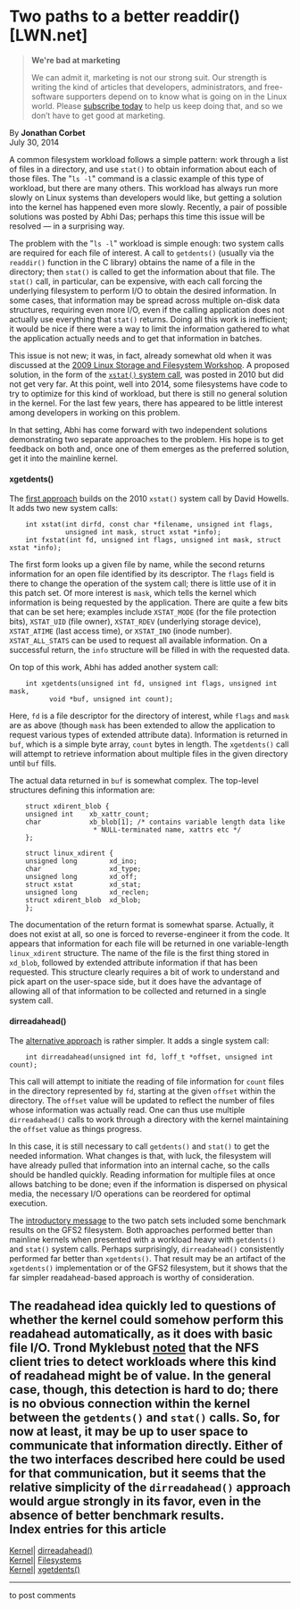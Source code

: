 # Two paths to a better readdir() [LWN.net]

> **We're bad at marketing**
> 
> We can admit it, marketing is not our strong suit. Our strength is writing the kind of articles that developers, administrators, and free-software supporters depend on to know what is going on in the Linux world. Please [subscribe today](/Promo/nsn-bad/subscribe) to help us keep doing that, and so we don’t have to get good at marketing. 

By **Jonathan Corbet**  
July 30, 2014 

A common filesystem workload follows a simple pattern: work through a list of files in a directory, and use `stat()` to obtain information about each of those files. The "`ls -l`" command is a classic example of this type of workload, but there are many others. This workload has always run more slowly on Linux systems than developers would like, but getting a solution into the kernel has happened even more slowly. Recently, a pair of possible solutions was posted by Abhi Das; perhaps this time this issue will be resolved — in a surprising way. 

The problem with the "`ls -l`" workload is simple enough: two system calls are required for each file of interest. A call to `getdents()` (usually via the `readdir()` function in the C library) obtains the name of a file in the directory; then `stat()` is called to get the information about that file. The `stat()` call, in particular, can be expensive, with each call forcing the underlying filesystem to perform I/O to obtain the desired information. In some cases, that information may be spread across multiple on-disk data structures, requiring even more I/O, even if the calling application does not actually use everything that `stat()` returns. Doing all this work is inefficient; it would be nice if there were a way to limit the information gathered to what the application actually needs and to get that information in batches. 

This issue is not new; it was, in fact, already somewhat old when it was discussed at the [2009 Linux Storage and Filesystem Workshop](/Articles/327740/#readdirplus). A proposed solution, in the form of the [`xstat()` system call](/Articles/394298/), was posted in 2010 but did not get very far. At this point, well into 2014, some filesystems have code to try to optimize for this kind of workload, but there is still no general solution in the kernel. For the last few years, there has appeared to be little interest among developers in working on this problem. 

In that setting, Abhi has come forward with two independent solutions demonstrating two separate approaches to the problem. His hope is to get feedback on both and, once one of them emerges as the preferred solution, get it into the mainline kernel. 

#### xgetdents()

The [first approach](/Articles/606713/) builds on the 2010 `xstat()` system call by David Howells. It adds two new system calls: 
    
    
        int xstat(int dirfd, const char *filename, unsigned int flags,
        	      unsigned int mask, struct xstat *info);
        int fxstat(int fd, unsigned int flags, unsigned int mask, struct xstat *info);
    

The first form looks up a given file by name, while the second returns information for an open file identified by its descriptor. The `flags` field is there to change the operation of the system call; there is little use of it in this patch set. Of more interest is `mask`, which tells the kernel which information is being requested by the application. There are quite a few bits that can be set here; examples include `XSTAT_MODE` (for the file protection bits), `XSTAT_UID` (file owner), `XSTAT_RDEV` (underlying storage device), `XSTAT_ATIME` (last access time), or `XSTAT_INO` (inode number). `XSTAT_ALL_STATS` can be used to request all available information. On a successful return, the `info` structure will be filled in with the requested data. 

On top of this work, Abhi has added another system call: 
    
    
        int xgetdents(unsigned int fd, unsigned int flags, unsigned int mask,
    		  void *buf, unsigned int count);
    

Here, `fd` is a file descriptor for the directory of interest, while `flags` and `mask` are as above (though `mask` has been extended to allow the application to request various types of extended attribute data). Information is returned in `buf`, which is a simple byte array, `count` bytes in length. The `xgetdents()` call will attempt to retrieve information about multiple files in the given directory until `buf` fills. 

The actual data returned in `buf` is somewhat complex. The top-level structures defining this information are: 
    
    
        struct xdirent_blob {
    	unsigned int    xb_xattr_count;
    	char            xb_blob[1]; /* contains variable length data like
    				     * NULL-terminated name, xattrs etc */
        };
    
        struct linux_xdirent {
    	unsigned long        xd_ino;
    	char                 xd_type;
    	unsigned long        xd_off;
    	struct xstat         xd_stat;
    	unsigned long        xd_reclen;
    	struct xdirent_blob  xd_blob;
        };
    

The documentation of the return format is somewhat sparse. Actually, it does not exist at all, so one is forced to reverse-engineer it from the code. It appears that information for each file will be returned in one variable-length `linux_xdirent` structure. The name of the file is the first thing stored in `xd_blob`, followed by extended attribute information if that has been requested. This structure clearly requires a bit of work to understand and pick apart on the user-space side, but it does have the advantage of allowing all of that information to be collected and returned in a single system call. 

#### dirreadahead()

The [alternative approach](/Articles/606712/) is rather simpler. It adds a single system call: 
    
    
    	int dirreadahead(unsigned int fd, loff_t *offset, unsigned int count);
    

This call will attempt to initiate the reading of file information for `count` files in the directory represented by `fd`, starting at the given `offset` within the directory. The `offset` value will be updated to reflect the number of files whose information was actually read. One can thus use multiple `dirreadahead()` calls to work through a directory with the kernel maintaining the `offset` value as things progress. 

In this case, it is still necessary to call `getdents()` and `stat()` to get the needed information. What changes is that, with luck, the filesystem will have already pulled that information into an internal cache, so the calls should be handled quickly. Reading information for multiple files at once allows batching to be done; even if the information is dispersed on physical media, the necessary I/O operations can be reordered for optimal execution. 

The [introductory message](/Articles/607019/) to the two patch sets included some benchmark results on the GFS2 filesystem. Both approaches performed better than mainline kernels when presented with a workload heavy with `getdents()` and `stat()` system calls. Perhaps surprisingly, `dirreadahead()` consistently performed far better than `xgetdents()`. That result may be an artifact of the `xgetdents()` implementation or of the GFS2 filesystem, but it shows that the far simpler readahead-based approach is worthy of consideration. 

The readahead idea quickly led to questions of whether the kernel could somehow perform this readahead automatically, as it does with basic file I/O. Trond Myklebust [noted](/Articles/607022/) that the NFS client tries to detect workloads where this kind of readahead might be of value. In the general case, though, this detection is hard to do; there is no obvious connection within the kernel between the `getdents()` and `stat()` calls. So, for now at least, it may be up to user space to communicate that information directly. Either of the two interfaces described here could be used for that communication, but it seems that the relative simplicity of the `dirreadahead()` approach would argue strongly in its favor, even in the absence of better benchmark results.  
Index entries for this article  
---  
[Kernel](/Kernel/Index)| [dirreadahead()](/Kernel/Index#dirreadahead)  
[Kernel](/Kernel/Index)| [Filesystems](/Kernel/Index#Filesystems)  
[Kernel](/Kernel/Index)| [xgetdents()](/Kernel/Index#xgetdents)  
  


* * *

to post comments 

